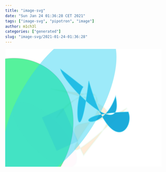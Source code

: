 ```yaml
---
title: "image-svg"
date: "Sun Jan 24 01:36:28 CET 2021"
tags: ["image-svg", "pipotron", "image"]
author: m1ch3l
categories: ["generated"]
slug: "image-svg/2021-01-24-01:36:28"
---
```


![](image.svg)
